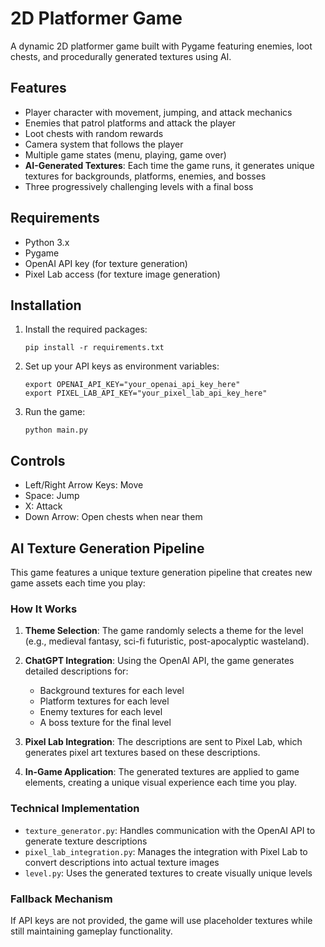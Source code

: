 # 2D Platformer Game

A dynamic 2D platformer game built with Pygame featuring enemies, loot chests, and procedurally generated textures using AI.

## Features

- Player character with movement, jumping, and attack mechanics
- Enemies that patrol platforms and attack the player
- Loot chests with random rewards
- Camera system that follows the player
- Multiple game states (menu, playing, game over)
- **AI-Generated Textures**: Each time the game runs, it generates unique textures for backgrounds, platforms, enemies, and bosses
- Three progressively challenging levels with a final boss

## Requirements

- Python 3.x
- Pygame
- OpenAI API key (for texture generation)
- Pixel Lab access (for texture image generation)

## Installation

1. Install the required packages:
   ```
   pip install -r requirements.txt
   ```

2. Set up your API keys as environment variables:
   ```
   export OPENAI_API_KEY="your_openai_api_key_here"
   export PIXEL_LAB_API_KEY="your_pixel_lab_api_key_here"
   ```

3. Run the game:
   ```
   python main.py
   ```

## Controls

- Left/Right Arrow Keys: Move
- Space: Jump
- X: Attack
- Down Arrow: Open chests when near them

## AI Texture Generation Pipeline

This game features a unique texture generation pipeline that creates new game assets each time you play:

### How It Works

1. **Theme Selection**: The game randomly selects a theme for the level (e.g., medieval fantasy, sci-fi futuristic, post-apocalyptic wasteland).

2. **ChatGPT Integration**: Using the OpenAI API, the game generates detailed descriptions for:
   - Background textures for each level
   - Platform textures for each level
   - Enemy textures for each level
   - A boss texture for the final level

3. **Pixel Lab Integration**: The descriptions are sent to Pixel Lab, which generates pixel art textures based on these descriptions.

4. **In-Game Application**: The generated textures are applied to game elements, creating a unique visual experience each time you play.

### Technical Implementation

- `texture_generator.py`: Handles communication with the OpenAI API to generate texture descriptions
- `pixel_lab_integration.py`: Manages the integration with Pixel Lab to convert descriptions into actual texture images
- `level.py`: Uses the generated textures to create visually unique levels

### Fallback Mechanism

If API keys are not provided, the game will use placeholder textures while still maintaining gameplay functionality.
